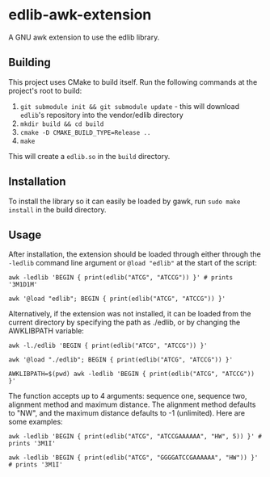 # edlib-awk-extension

A GNU awk extension to use the edlib library.

## Building

This project uses CMake to build itself. Run the following commands at the project's root to build:

1. `git submodule init && git submodule update` - this will download `edlib`'s repository into the vendor/edlib directory
2. `mkdir build && cd build`
3. `cmake -D CMAKE_BUILD_TYPE=Release ..`
4. `make`

This will create a `edlib.so` in the `build` directory.

## Installation

To install the library so it can easily be loaded by gawk, run `sudo make install` in the build directory.

## Usage

After installation, the extension should be loaded through either through the `-ledlib` command line argument or `@load "edlib"` at the start of the script:

```shell
awk -ledlib 'BEGIN { print(edlib("ATCG", "ATCCG")) }' # prints '3M1D1M'
```

```shell
awk '@load "edlib"; BEGIN { print(edlib("ATCG", "ATCCG")) }'
```

Alternatively, if the extension was not installed, it can be loaded from the current directory by specifying the path as ./edlib, or by changing the AWKLIBPATH variable:

```shell
awk -l./edlib 'BEGIN { print(edlib("ATCG", "ATCCG")) }'
```

```shell
awk '@load "./edlib"; BEGIN { print(edlib("ATCG", "ATCCG")) }'
```

```shell
AWKLIBPATH=$(pwd) awk -ledlib 'BEGIN { print(edlib("ATCG", "ATCCG")) }'
```

The function accepts up to 4 arguments: sequence one, sequence two, alignment method and maximum distance. The alignment method defaults to "NW", and the maximum distance defaults to -1 (unlimited). Here are some examples:

```shell
awk -ledlib 'BEGIN { print(edlib("ATCG", "ATCCGAAAAAA", "HW", 5)) }' # prints '3M1I'
```

```shell
awk -ledlib 'BEGIN { print(edlib("ATCG", "GGGGATCCGAAAAAA", "HW")) }' # prints '3M1I'
```
